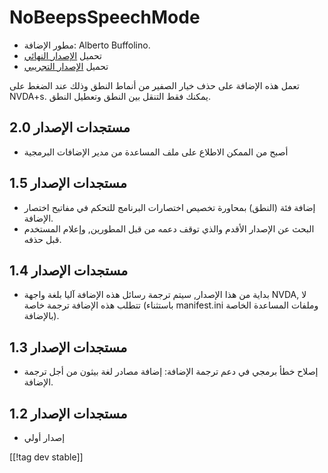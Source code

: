 # NoBeepsSpeechMode #
*	 مطور الإضافة: Alberto Buffolino.
*	 تحميل [الإصدار النهائي][1]
*	 تحميل [الإصدار التجريبي][2]

تعمل هذه الإضافة على حذف خيار الصفير من أنماط النطق وذلك عند الضغط على
NVDA+s. يمكنك فقط التنقل بين النطق وتعطيل النطق.

## مستجدات الإصدار 2.0 ##
*	 أصبح من الممكن الاطلاع على ملف المساعدة من مدير الإضافات البرمجية

## مستجدات الإصدار 1.5 ##
*	 إضافة فئة (النطق) بمحاورة تخصيص اختصارات البرنامج للتحكم في مفاتيح اختصار
   الإضافة.
*	 البحث عن الإصدار الأقدم والذي توقف دعمه من قبل المطورين, وإعلام المستخدم
   قبل حذفه.

## مستجدات الإصدار 1.4 ##
*	 بداية من هذا الإصدار, سيتم ترجمة رسائل هذه الإضافة آليا بلغة واجهة NVDA,
   لا تتطلب هذه الإضافة ترجمة خاصة (باستثناء manifest.ini وملفات المساعدة
   الخاصة بالإضافة).

## مستجدات الإصدار 1.3 ##
*	 إصلاح خطأ برمجي في دعم ترجمة الإضافة: إضافة مصادر لغة بيثون من أجل ترجمة
   الإضافة.

## مستجدات الإصدار 1.2 ##
*	 إصدار أولي

[[!tag dev stable]]

[1]: https://www.nvaccess.org/addonStore/legacy?file=nb

[2]: https://www.nvaccess.org/addonStore/legacy?file=nb-dev
